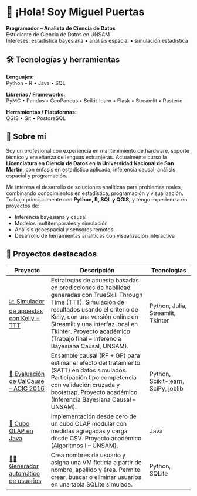# 👋 ¡Hola! Soy Miguel Puertas

**Programador – Analista de Ciencia de Datos**  
Estudiante de Ciencia de Datos en UNSAM  
Intereses: estadística bayesiana • análisis espacial • simulación estadística

## 🛠 Tecnologías y herramientas

**Lenguajes:**  
Python • R • Java • SQL  

**Librerías / Frameworks:**  
PyMC • Pandas • GeoPandas • Scikit-learn • Flask • Streamlit • Rasterio  

**Herramientas / Plataformas:**  
QGIS • Git • PostgreSQL

## 🧩 Sobre mí

Soy un profesional con experiencia en mantenimiento de hardware, soporte técnico y enseñanza de lenguas extranjeras. Actualmente curso la **Licenciatura en Ciencia de Datos en la Universidad Nacional de San Martín**, con énfasis en estadística aplicada, inferencia causal, análisis espacial y programación.

Me interesa el desarrollo de soluciones analíticas para problemas reales, combinando conocimientos en estadística, programación y visualización. Trabajo principalmente con **Python, R, SQL y QGIS**, y tengo experiencia en proyectos de:

- Inferencia bayesiana y causal
- Modelos multitemporales y simulación
- Análisis geoespacial y sensores remotos
- Desarrollo de herramientas analíticas con visualización interactiva

## 🚀 Proyectos destacados

| Proyecto | Descripción | Tecnologías |
|---|---|---|
| [📈 Simulador de apuestas con Kelly + TTT](https://github.com/mirpuertas/simulador-apuestas-kelly-trueskill) | Estrategias de apuesta basadas en predicciones de habilidad generadas con TrueSkill Through Time (TTT). Simulación de resultados usando el criterio de Kelly, con una versión online en Streamlit y una interfaz local en Tkinter. Proyecto académico (Trabajo final – Inferencia Bayesiana Causal, UNSAM). | Python, Julia, Streamlit, Tkinter |
| [🧪 Evaluación de CalCause – ACIC 2016](https://github.com/mirpuertas/calcause-acic2016) | Ensamble causal (RF + GP) para estimar el efecto del tratamiento (SATT) en datos simulados. Participación tipo competencia con validación cruzada y bootstrap. Proyecto académico (Inferencia Bayesiana Causal – UNSAM). | Python, Scikit-learn, SciPy, joblib |
| [🧊 Cubo OLAP en Java](https://github.com/mirpuertas/cubo-olap) | Implementación desde cero de un cubo OLAP modular con medidas agregadas y carga desde CSV. Proyecto académico (Algoritmos I – UNSAM). | Java |
| [🧑‍💻 Generador automático de usuarios](https://github.com/mirpuertas/user_generator) | Crea nombres de usuario y asigna una VM ficticia a partir de nombre, apellido y área. Permite crear, buscar o eliminar usuarios en una tabla SQLite simulada. | Python, SQLite |

